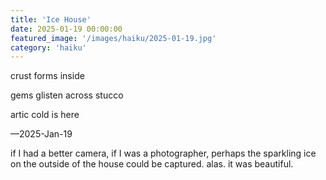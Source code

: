 ```yaml
---
title: 'Ice House'
date: 2025-01-19 00:00:00
featured_image: '/images/haiku/2025-01-19.jpg'
category: 'haiku'
---
```

crust forms inside

gems glisten across stucco

artic cold is here

—2025-Jan-19

if I had a better camera, if I was a photographer, perhaps the sparkling ice on the outside of the house could be captured. alas. it was beautiful.